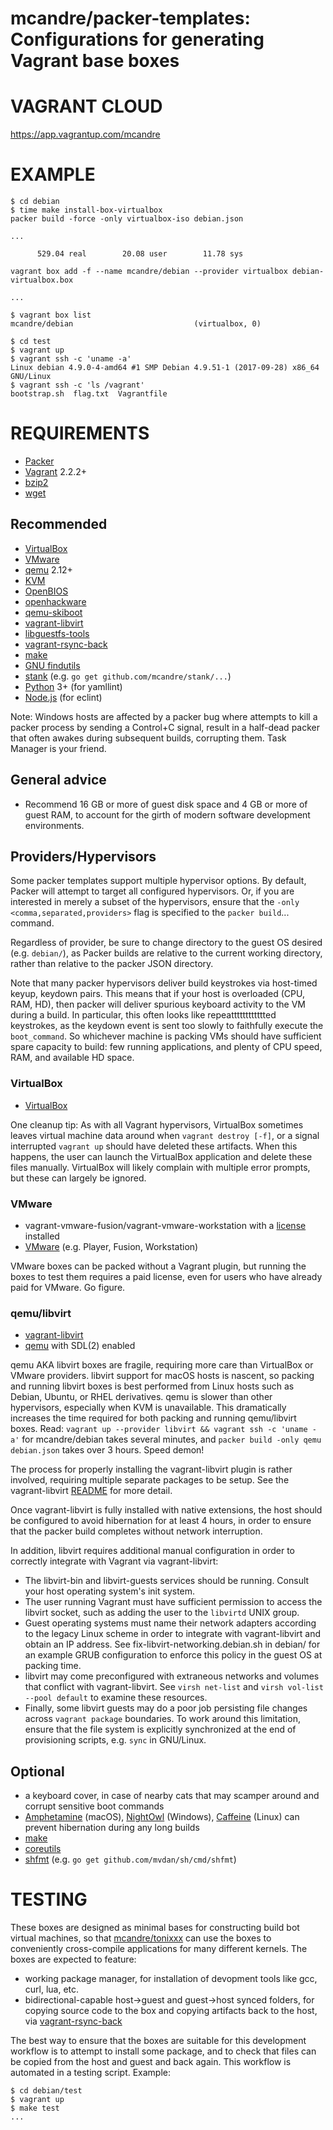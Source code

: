 # mcandre/packer-templates: Configurations for generating Vagrant base boxes

# VAGRANT CLOUD

https://app.vagrantup.com/mcandre

# EXAMPLE

```console
$ cd debian
$ time make install-box-virtualbox
packer build -force -only virtualbox-iso debian.json

...

      529.04 real        20.08 user        11.78 sys

vagrant box add -f --name mcandre/debian --provider virtualbox debian-virtualbox.box

...

$ vagrant box list
mcandre/debian                           (virtualbox, 0)

$ cd test
$ vagrant up
$ vagrant ssh -c 'uname -a'
Linux debian 4.9.0-4-amd64 #1 SMP Debian 4.9.51-1 (2017-09-28) x86_64 GNU/Linux
$ vagrant ssh -c 'ls /vagrant'
bootstrap.sh  flag.txt	Vagrantfile
```

# REQUIREMENTS

* [Packer](https://www.packer.io/)
* [Vagrant](https://www.vagrantup.com/) 2.2.2+
* [bzip2](http://www.bzip.org)
* [wget](https://www.gnu.org/software/wget/)

## Recommended

* [VirtualBox](https://www.virtualbox.org/)
* [VMware](https://www.vmware.com/)
* [qemu](https://www.qemu.org/) 2.12+
* [KVM](https://wiki.qemu.org/Features/KVM)
* [OpenBIOS](https://www.openfirmware.info/OpenBIOS)
* [openhackware](https://github.com/qemu/openhackware)
* [qemu-skiboot](https://github.com/qemu/skiboot)
* [vagrant-libvirt](https://github.com/vagrant-libvirt/vagrant-libvirt)
* [libguestfs-tools](http://libguestfs.org/)
* [vagrant-rsync-back](https://github.com/smerrill/vagrant-rsync-back)
* [make](https://www.gnu.org/software/make/)
* [GNU findutils](https://www.gnu.org/software/findutils/)
* [stank](https://github.com/mcandre/stank) (e.g. `go get github.com/mcandre/stank/...`)
* [Python](https://www.python.org) 3+ (for yamllint)
* [Node.js](https://nodejs.org/en/) (for eclint)

Note: Windows hosts are affected by a packer bug where attempts to kill a packer process by sending a Control+C signal, result in a half-dead packer that often awakes during subsequent builds, corrupting them. Task Manager is your friend.

## General advice

* Recommend 16 GB or more of guest disk space and 4 GB or more of guest RAM, to account for the girth of modern software development environments.

## Providers/Hypervisors

Some packer templates support multiple hypervisor options. By default, Packer will attempt to target all configured hypervisors. Or, if you are interested in merely a subset of the hypervisors, ensure that the `-only <comma,separated,providers>` flag is specified to the `packer build`... command.

Regardless of provider, be sure to change directory to the guest OS desired (e.g. `debian/`), as Packer builds are relative to the current working directory, rather than relative to the packer JSON directory.

Note that many packer hypervisors deliver build keystrokes via host-timed keyup, keydown pairs. This means that if your host is overloaded (CPU, RAM, HD), then packer will deliver spurious keyboard activity to the VM during a build. In particular, this often looks like repeatttttttttttted keystrokes, as the keydown event is sent too slowly to faithfully execute the `boot_command`. So whichever machine is packing VMs should have sufficient spare capacity to build: few running applications, and plenty of CPU speed, RAM, and available HD space.

### VirtualBox

* [VirtualBox](https://www.virtualbox.org/wiki/Downloads)

One cleanup tip: As with all Vagrant hypervisors, VirtualBox sometimes leaves virtual machine data around when `vagrant destroy [-f]`, or a signal interrupted `vagrant up` should have deleted these artifacts. When this happens, the user can launch the VirtualBox application and delete these files manually. VirtualBox will likely complain with multiple error prompts, but these can largely be ignored.

### VMware

* vagrant-vmware-fusion/vagrant-vmware-workstation with a [license](https://www.vagrantup.com/docs/vmware/installation.html) installed
* [VMware](https://www.vmware.com/) (e.g. Player, Fusion, Workstation)

VMware boxes can be packed without a Vagrant plugin, but running the boxes to test them requires a paid license, even for users who have already paid for VMware. Go figure.

### qemu/libvirt

* [vagrant-libvirt](https://github.com/vagrant-libvirt/vagrant-libvirt)
* [qemu](https://www.qemu.org/) with SDL(2) enabled

qemu AKA libvirt boxes are fragile, requiring more care than VirtualBox or VMware providers. libvirt support for macOS hosts is nascent, so packing and running libvirt boxes is best performed from Linux hosts such as Debian, Ubuntu, or RHEL derivatives. qemu is slower than other hypervisors, especially when KVM is unavailable. This dramatically increases the time required for both packing and running qemu/libvirt boxes. Read: `vagrant up --provider libvirt && vagrant ssh -c 'uname -a'` for mcandre/debian takes several minutes, and `packer build -only qemu debian.json` takes over 3 hours. Speed demon!

The process for properly installing the vagrant-libvirt plugin is rather involved, requiring multiple separate packages to be setup. See the vagrant-libvirt [README](https://github.com/vagrant-libvirt/vagrant-libvirt/blob/master/README.md) for more detail.

Once vagrant-libvirt is fully installed with native extensions, the host should be configured to avoid hibernation for at least 4 hours, in order to ensure that the packer build completes without network interruption.

In addition, libvirt requires additional manual configuration in order to correctly integrate with Vagrant via vagrant-libvirt:

* The libvirt-bin and libvirt-guests services should be running. Consult your host operating system's init system.
* The user running Vagrant must have sufficient permission to access the libvirt socket, such as adding the user to the `libvirtd` UNIX group.
* Guest operating systems must name their network adapters according to the legacy Linux scheme in order to integrate with vagrant-libvirt and obtain an IP address. See fix-libvirt-networking.debian.sh in debian/ for an example GRUB configuration to enforce this policy in the guest OS at packing time.
* libvirt may come preconfigured with extraneous networks and volumes that conflict with vagrant-libvirt. See `virsh net-list` and `virsh vol-list --pool default` to examine these resources.
* Finally, some libvirt guests may do a poor job persisting file changes across `vagrant package` boundaries. To work around this limitation, ensure that the file system is explicitly synchronized at the end of provisioning scripts, e.g. `sync` in GNU/Linux.

## Optional

* a keyboard cover, in case of nearby cats that may scamper around and corrupt sensitive boot commands
* [Amphetamine](https://apps.apple.com/us/app/amphetamine/id937984704?mt=12) (macOS), [NightOwl](https://www.microsoft.com/en-us/p/nightowl/9nmjrl68gzwm?activetab=pivot:overviewtab) (Windows), [Caffeine](https://launchpad.net/caffeine) (Linux) can prevent hibernation during any long builds
* [make](https://www.gnu.org/software/make://www.gnu.org/software/make/)
* [coreutils](https://www.gnu.org/software/coreutils/coreutils.html)
* [shfmt](https://github.com/mvdan/sh) (e.g. `go get github.com/mvdan/sh/cmd/shfmt`)

# TESTING

These boxes are designed as minimal bases for constructing build bot virtual machines, so that [mcandre/tonixxx](tonixxx) can use the boxes to conveniently cross-compile applications for many different kernels. The boxes are expected to feature:

* working package manager, for installation of devopment tools like gcc, curl, lua, etc.
* bidirectional-capable host->guest and guest->host synced folders, for copying source code to the box and copying artifacts back to the host, via [vagrant-rsync-back](https://github.com/smerrill/vagrant-rsync-back)

The best way to ensure that the boxes are suitable for this development workflow is to attempt to install some package, and to check that files can be copied from the host and guest and back again. This workflow is automated in a testing script. Example:

```console
$ cd debian/test
$ vagrant up
$ make test
...
```
